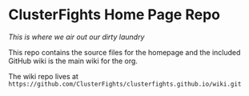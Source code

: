 # ClusterFights Home Page Repo
_This is where we air out our dirty laundry_

This repo contains the source files for the homepage and the included GitHub wiki is the main wiki for the org.

The wiki repo lives at 
`https://github.com/ClusterFights/clusterfights.github.io/wiki.git`
